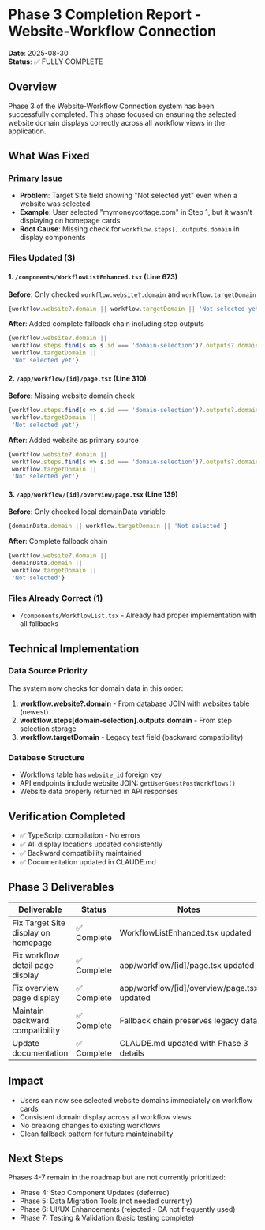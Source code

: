 # Phase 3 Completion Report - Website-Workflow Connection
**Date**: 2025-08-30  
**Status**: ✅ FULLY COMPLETE

## Overview
Phase 3 of the Website-Workflow Connection system has been successfully completed. This phase focused on ensuring the selected website domain displays correctly across all workflow views in the application.

## What Was Fixed

### Primary Issue
- **Problem**: Target Site field showing "Not selected yet" even when a website was selected
- **Example**: User selected "mymoneycottage.com" in Step 1, but it wasn't displaying on homepage cards
- **Root Cause**: Missing check for `workflow.steps[].outputs.domain` in display components

### Files Updated (3)

#### 1. `/components/WorkflowListEnhanced.tsx` (Line 673)
**Before**: Only checked `workflow.website?.domain` and `workflow.targetDomain`
```javascript
{workflow.website?.domain || workflow.targetDomain || 'Not selected yet'}
```

**After**: Added complete fallback chain including step outputs
```javascript
{workflow.website?.domain || 
 workflow.steps.find(s => s.id === 'domain-selection')?.outputs?.domain ||
 workflow.targetDomain || 
 'Not selected yet'}
```

#### 2. `/app/workflow/[id]/page.tsx` (Line 310)
**Before**: Missing website domain check
```javascript
{workflow.steps.find(s => s.id === 'domain-selection')?.outputs?.domain || 
 workflow.targetDomain || 
 'Not selected yet'}
```

**After**: Added website as primary source
```javascript
{workflow.website?.domain ||
 workflow.steps.find(s => s.id === 'domain-selection')?.outputs?.domain || 
 workflow.targetDomain || 
 'Not selected yet'}
```

#### 3. `/app/workflow/[id]/overview/page.tsx` (Line 139)
**Before**: Only checked local domainData variable
```javascript
{domainData.domain || workflow.targetDomain || 'Not selected'}
```

**After**: Complete fallback chain
```javascript
{workflow.website?.domain || 
 domainData.domain || 
 workflow.targetDomain || 
 'Not selected'}
```

### Files Already Correct (1)
- `/components/WorkflowList.tsx` - Already had proper implementation with all fallbacks

## Technical Implementation

### Data Source Priority
The system now checks for domain data in this order:
1. **workflow.website?.domain** - From database JOIN with websites table (newest)
2. **workflow.steps[domain-selection].outputs.domain** - From step selection storage
3. **workflow.targetDomain** - Legacy text field (backward compatibility)

### Database Structure
- Workflows table has `website_id` foreign key
- API endpoints include website JOIN: `getUserGuestPostWorkflows()`
- Website data properly returned in API responses

## Verification Completed
- ✅ TypeScript compilation - No errors
- ✅ All display locations updated consistently
- ✅ Backward compatibility maintained
- ✅ Documentation updated in CLAUDE.md

## Phase 3 Deliverables
| Deliverable | Status | Notes |
|------------|--------|-------|
| Fix Target Site display on homepage | ✅ Complete | WorkflowListEnhanced.tsx updated |
| Fix workflow detail page display | ✅ Complete | app/workflow/[id]/page.tsx updated |
| Fix overview page display | ✅ Complete | app/workflow/[id]/overview/page.tsx updated |
| Maintain backward compatibility | ✅ Complete | Fallback chain preserves legacy data |
| Update documentation | ✅ Complete | CLAUDE.md updated with Phase 3 details |

## Impact
- Users can now see selected website domains immediately on workflow cards
- Consistent domain display across all workflow views
- No breaking changes to existing workflows
- Clean fallback pattern for future maintainability

## Next Steps
Phases 4-7 remain in the roadmap but are not currently prioritized:
- Phase 4: Step Component Updates (deferred)
- Phase 5: Data Migration Tools (not needed currently)
- Phase 6: UI/UX Enhancements (rejected - DA not frequently used)
- Phase 7: Testing & Validation (basic testing complete)
